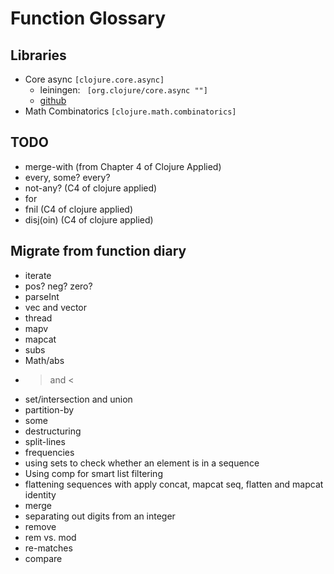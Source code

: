 # Function Glossary

## Libraries

* Core async `[clojure.core.async]`
  * leiningen: ` [org.clojure/core.async ""]`
  * [github](https://github.com/clojure/core.async)
* Math Combinatorics `[clojure.math.combinatorics]`



## TODO

* merge-with (from Chapter 4 of Clojure Applied)
* every, some? every? 
* not-any? (C4 of clojure applied)
* for
* fnil (C4 of clojure applied)
* disj(oin) (C4 of clojure applied)

## Migrate from function diary

* iterate
* pos? neg? zero?
* parseInt
* vec and vector
* thread
* mapv
* mapcat
* subs
* Math/abs
* > and <
* set/intersection and union
* partition-by
* some
* destructuring
* split-lines
* frequencies
* using sets to check whether an element is in a sequence
* Using comp for smart list filtering
* flattening sequences with apply concat, mapcat seq, flatten and mapcat identity
* merge
* separating out digits from an integer
* remove
* rem vs. mod
* re-matches
* compare
